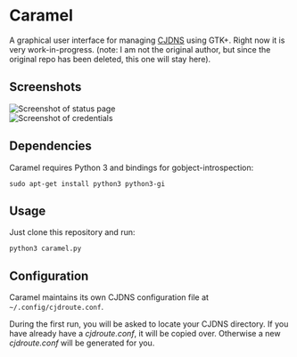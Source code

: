 Caramel
=======

A graphical user interface for managing [CJDNS](https://github.com/cjdelisle/cjdns) using GTK+. Right now it is very work-in-progress.
(note: I am not the original author, but since the original repo has been deleted, this one will stay here). 

Screenshots
-----------

![Screenshot of status page](http://cloud.github.com/downloads/duncanpk/cjdns-caramel/screenshot-3.png)  
![Screenshot of credentials](http://cloud.github.com/downloads/duncanpk/cjdns-caramel/screenshot-5.png)

Dependencies
------------

Caramel requires Python 3 and bindings for gobject-introspection:

    sudo apt-get install python3 python3-gi

Usage
-----

Just clone this repository and run:

    python3 caramel.py

Configuration
-------------

Caramel maintains its own CJDNS configuration file at `~/.config/cjdroute.conf`.

During the first run, you will be asked to locate your CJDNS directory. If you have already have a *cjdroute.conf*, it will be copied over. Otherwise a new *cjdroute.conf* will be generated for you.
